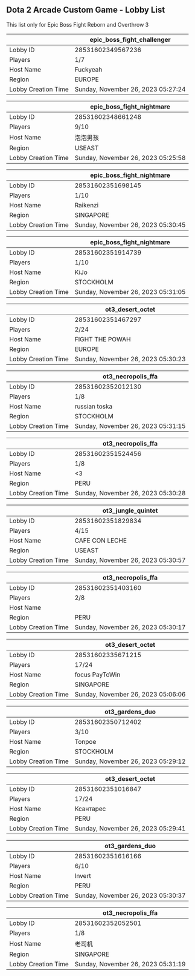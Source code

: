 ## Dota 2 Arcade Custom Game - Lobby List

This list only for Epic Boss Fight Reborn and Overthrow 3

|  | epic_boss_fight_challenger |
| ------ | ------ |
| Lobby ID | 28531602349567236 |
| Players | 1/7 |
| Host Name | Fuckyeah |
| Region | EUROPE |
| Lobby Creation Time | Sunday, November 26, 2023 05:27:24 |


|  | epic_boss_fight_nightmare |
| ------ | ------ |
| Lobby ID | 28531602348661248 |
| Players | 9/10 |
| Host Name | 泡泡男孩 |
| Region | USEAST |
| Lobby Creation Time | Sunday, November 26, 2023 05:25:58 |


|  | epic_boss_fight_nightmare |
| ------ | ------ |
| Lobby ID | 28531602351698145 |
| Players | 1/10 |
| Host Name | Raikenzi |
| Region | SINGAPORE |
| Lobby Creation Time | Sunday, November 26, 2023 05:30:45 |


|  | epic_boss_fight_nightmare |
| ------ | ------ |
| Lobby ID | 28531602351914739 |
| Players | 1/10 |
| Host Name | KiJo |
| Region | STOCKHOLM |
| Lobby Creation Time | Sunday, November 26, 2023 05:31:05 |


|  | ot3_desert_octet |
| ------ | ------ |
| Lobby ID | 28531602351467297 |
| Players | 2/24 |
| Host Name | FIGHT THE POWAH |
| Region | EUROPE |
| Lobby Creation Time | Sunday, November 26, 2023 05:30:23 |


|  | ot3_necropolis_ffa |
| ------ | ------ |
| Lobby ID | 28531602352012130 |
| Players | 1/8 |
| Host Name | russian toska |
| Region | STOCKHOLM |
| Lobby Creation Time | Sunday, November 26, 2023 05:31:15 |


|  | ot3_necropolis_ffa |
| ------ | ------ |
| Lobby ID | 28531602351524456 |
| Players | 1/8 |
| Host Name | <3 |
| Region | PERU |
| Lobby Creation Time | Sunday, November 26, 2023 05:30:28 |


|  | ot3_jungle_quintet |
| ------ | ------ |
| Lobby ID | 28531602351829834 |
| Players | 4/15 |
| Host Name | CAFE CON LECHE |
| Region | USEAST |
| Lobby Creation Time | Sunday, November 26, 2023 05:30:57 |


|  | ot3_necropolis_ffa |
| ------ | ------ |
| Lobby ID | 28531602351403160 |
| Players | 2/8 |
| Host Name | <Arkany> |
| Region | PERU |
| Lobby Creation Time | Sunday, November 26, 2023 05:30:17 |


|  | ot3_desert_octet |
| ------ | ------ |
| Lobby ID | 28531602335671215 |
| Players | 17/24 |
| Host Name | focus PayToWin |
| Region | SINGAPORE |
| Lobby Creation Time | Sunday, November 26, 2023 05:06:06 |


|  | ot3_gardens_duo |
| ------ | ------ |
| Lobby ID | 28531602350712402 |
| Players | 3/10 |
| Host Name | Tonpoe |
| Region | STOCKHOLM |
| Lobby Creation Time | Sunday, November 26, 2023 05:29:12 |


|  | ot3_desert_octet |
| ------ | ------ |
| Lobby ID | 28531602351016847 |
| Players | 17/24 |
| Host Name | Ксантарес |
| Region | PERU |
| Lobby Creation Time | Sunday, November 26, 2023 05:29:41 |


|  | ot3_gardens_duo |
| ------ | ------ |
| Lobby ID | 28531602351616166 |
| Players | 6/10 |
| Host Name | Invert |
| Region | PERU |
| Lobby Creation Time | Sunday, November 26, 2023 05:30:37 |


|  | ot3_necropolis_ffa |
| ------ | ------ |
| Lobby ID | 28531602352052501 |
| Players | 1/8 |
| Host Name | 老司机 |
| Region | SINGAPORE |
| Lobby Creation Time | Sunday, November 26, 2023 05:31:19 |


